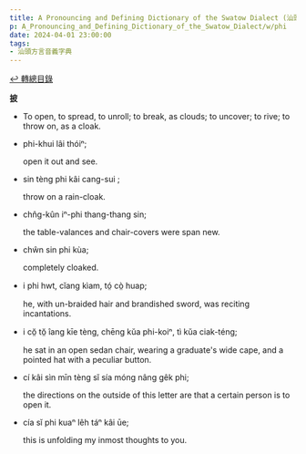 ```yaml
---
title: A Pronouncing and Defining Dictionary of the Swatow Dialect (汕頭方言音義字典) / phi
p: A_Pronouncing_and_Defining_Dictionary_of_the_Swatow_Dialect/w/phi
date: 2024-04-01 23:00:00
tags: 
- 汕頭方言音義字典
---
```


[↩️ 轉總目錄](/A_Pronouncing_and_Defining_Dictionary_of_the_Swatow_Dialect)


**披**
- To open, to spread, to unroll; to break, as clouds; to uncover; to rive; to throw on, as a cloak.

- phi-khui lâi thóiⁿ;

  open it out and see.

- sin tèng phi kâi cang-sui ;

  throw on a rain-cloak.

- chn̂g-kûn iⁿ-phi thang-thang sin;

  the table-valances and chair-covers were span new.

- chŵn sin phi kùa;

  completely cloaked.

- i phi hwt, cĭang kìam, tó̤ cò̤ huap;

  he, with un-braided hair and brandished sword, was reciting incantations.

- i cŏ̤ tŏ̤ îang kīe tèng, chēng kŭa phi-koiⁿ, tì kŭa ciak-téng;

  he sat in an open sedan chair, wearing a graduate's wide cape, and a pointed hat with a peculiar button.

- cí kâi sìn mīn tèng sĭ sía móng nâng gêk phi;

  the directions on the outside of this letter are that a certain person is to open it.

- cía sĭ phi kuaⁿ lêh táⁿ kâi ūe;

  this is unfolding my inmost thoughts to you.
